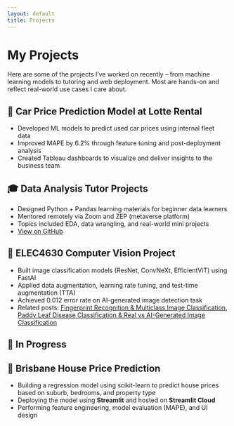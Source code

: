 ```yaml
---
layout: default
title: Projects
---
```


<div class="post">
  <h1 class="pageTitle">My Projects</h1>
  <p class="intro">Here are some of the projects I’ve worked on recently – from machine learning models to tutoring and web deployment. Most are hands-on and reflect real-world use cases I care about.</p>

  <h2>🚗 Car Price Prediction Model at Lotte Rental</h2>
  <ul>
    <li>Developed ML models to predict used car prices using internal fleet data</li>
    <li>Improved MAPE by 6.2% through feature tuning and post-deployment analysis</li>
    <li>Created Tableau dashboards to visualize and deliver insights to the business team</li>
  </ul>

  <h2>🎓 Data Analysis Tutor Projects</h2>
  <ul>
    <li>Designed Python + Pandas learning materials for beginner data learners</li>
    <li>Mentored remotely via Zoom and ZEP (metaverse platform)</li>
    <li>Topics included EDA, data wrangling, and real-world mini projects</li>
    <li><a href="https://github.com/jiyeonbeackuq/data-tutoring-sparta5" target="_blank">View on GitHub</a></li>
  </ul>

  <h2>👀 ELEC4630 Computer Vision Project</h2>
  <ul>
    <li>Built image classification models (ResNet, ConvNeXt, EfficientViT) using FastAI</li>
    <li>Applied data augmentation, learning rate tuning, and test-time augmentation (TTA)</li>
    <li>Achieved 0.012 error rate on AI-generated image detection task</li>
    <li>
      Related posts:
      <a href="_posts/2025-04-17-Assingment2.md">Fingerprint Recognition & Multiclass Image Classification</a>,
      <a href="_posts/2025-07-04-elec4630_final_blogpost.md">Paddy Leaf Disease Classification & Real vs AI-Generated Image Classification</a>
    </li>
  </ul>

  <h2>🧠 In Progress</h2>

   <h2>🏡 Brisbane House Price Prediction</h2>
  <ul>
    <li>Building a regression model using scikit-learn to predict house prices based on suburb, bedrooms, and property type</li>
    <li>Deploying the model using <strong>Streamlit</strong> and hosted on <strong>Streamlit Cloud</strong></li>
    <li>Performing feature engineering, model evaluation (MAPE), and UI design</li>
    <!-- <li><a href="https://github.com/your-repo/brisbane-house-price-app" target="_blank">View on GitHub</a></li> -->
  </ul> 

  <!-- <ul>
    <li>ML Agent with <strong>Langchain + OpenAI API</strong></li>
    <li>Django app to visualize academic paper relationships using NLP</li>
    <li>Portfolio blog improvement with custom post layouts & tags</li>
  </ul> -->
</div>
